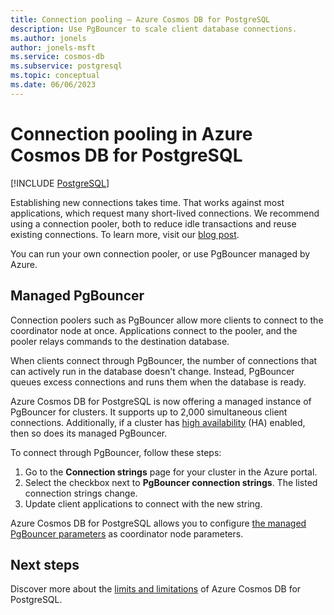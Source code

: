 ```yaml
---
title: Connection pooling – Azure Cosmos DB for PostgreSQL
description: Use PgBouncer to scale client database connections.
ms.author: jonels
author: jonels-msft
ms.service: cosmos-db
ms.subservice: postgresql
ms.topic: conceptual
ms.date: 06/06/2023
---
```


# Connection pooling in Azure Cosmos DB for PostgreSQL

[!INCLUDE [PostgreSQL](../includes/appliesto-postgresql.md)]

Establishing new connections takes time. That works against most applications,
which request many short-lived connections. We recommend using a connection
pooler, both to reduce idle transactions and reuse existing connections. To
learn more, visit our [blog
post](https://techcommunity.microsoft.com/t5/azure-database-for-postgresql/not-all-postgres-connection-pooling-is-equal/ba-p/825717).

You can run your own connection pooler, or use PgBouncer managed by Azure.

## Managed PgBouncer

Connection poolers such as PgBouncer allow more clients to connect to the
coordinator node at once. Applications connect to the pooler, and the pooler
relays commands to the destination database.

When clients connect through PgBouncer, the number of connections that can
actively run in the database doesn't change. Instead, PgBouncer queues excess
connections and runs them when the database is ready.

Azure Cosmos DB for PostgreSQL is now offering a managed instance of PgBouncer for clusters.
It supports up to 2,000 simultaneous client connections. Additionally,
if a cluster has [high availability](concepts-high-availability.md) (HA)
enabled, then so does its managed PgBouncer.

To connect through PgBouncer, follow these steps:

1. Go to the **Connection strings** page for your cluster in the Azure
   portal.
2. Select the checkbox next to **PgBouncer connection strings**. The listed connection
   strings change.
3. Update client applications to connect with the new string.

Azure Cosmos DB for PostgreSQL allows you to configure [the managed PgBouncer parameters](./reference-parameters.md#managed-pgbouncer-parameters) as coordinator node parameters.

## Next steps

Discover more about the [limits and limitations](reference-limits.md)
of Azure Cosmos DB for PostgreSQL.
